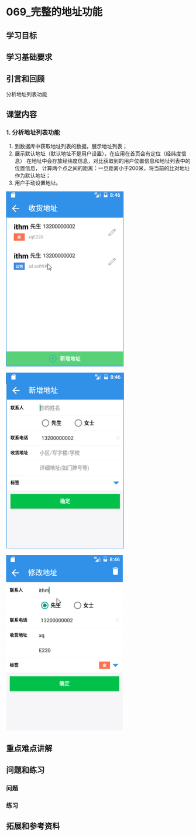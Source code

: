 # 069_完整的地址功能
## 学习目标

## 学习基础要求

## 引言和回顾
分析地址列表功能

## 课堂内容
### 1. 分析地址列表功能
1. 到数据库中获取地址列表的数据，展示地址列表；
2. 展示默认地址（默认地址不是用户设置），在应用在首页会有定位（经纬度信息）
在地址中会存放经纬度信息，对比获取到的用户位置信息和地址列表中的位置信息，
计算两个点之间的距离：一旦距离小于200米，将当前的比对地址作为默认地址；
3. 用户手动设置地址。

![](img/takeout009.png )

![](img/takeout010.png )

![](img/takeout011.png )

## 重点难点讲解

## 问题和练习

### 问题

### 练习

## 拓展和参考资料
